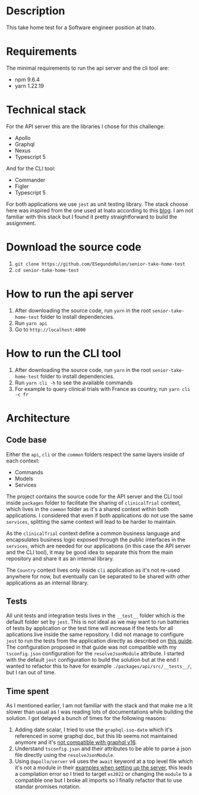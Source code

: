 # Description

This take home test for a Software engineer position at Inato.

# Requirements

The minimal requirements to run the api server and the cli tool are:

* npm 9.6.4
* yarn 1.22.19

# Technical stack

For the API server this are the libraries I chose for this challenge:

* Apollo
* Graphql
* Nexus
* Typescript 5

And for the CLI tool:

* Commander
* Figler
* Typescript 5

For both applications we use `jest` as unit testing library.
The stack choose here was inspired from the one used at Inato according to this [blog](https://stackshare.io/inato/marketplace). I am not familiar with this stack but I found it pretty straightforward to build the assignment.
  
# Download the source code

1. `git clone https://github.com/ESegundoRolon/senior-take-home-test`
2. `cd senior-take-home-test`

# How to run the api server

1. After downloading the source code, run `yarn` in the root `senior-take-home-test` folder to install dependencies.
2. Run `yarn api`
3. Go to `http://localhost:4000`

# How to run the CLI tool

1. After downloading the source code, run `yarn` in the root `senior-take-home-test` folder to install dependencies.
2. Run `yarn cli -h` to see the available commands
3. For example to query clinical trials with France as country, run `yarn cli -c fr`

# Architecture

## Code base
Either the `api`, `cli` or the `common` folders respect the same layers inside of each context:

* Commands
* Models
* Services 

The project contains the source code for the API server and the CLI tool inside `packages` folder to facilitate the sharing of `clinicalTrial` context, which lives in the `common` folder as it's a shared context within both applications. I considered that even if both applications do not use the same `services`, splitting the same context will lead to be harder to maintain.

As the `clinicalTrial` context define a common business language and encapsulates business logic exposed through the public interfaces in the `services`, which are needed for our applications (in this case the API server and the CLI tool), it may be good idea to separate this from the main repository and share it as an internal library.

The `Country` context lives only inside `cli` application as it's not re-used anywhere for now, but eventually can be separated to be shared with other applications as an internal library.

## Tests

All unit tests and integration tests lives in the `__test__` folder which is the default folder set by `jest`. 
This is not ideal as we may want to run batteries of tests by application or the test time will increase if the tests for all aplications live inside the same repository.
I did not manage to configure `jest` to run the tests from the application directly as described on [this guide](https://swizec.com/blog/how-to-configure-jest-with-typescript/).
The configuration proposed in that guide was not compatible with my `tsconfig.json` configuration for the `resolveJsonModule` attribute.
I started with the default `jest` configuration to build the solution but at the end I wanted to refactor this to have for example `./packages/api/src/__tests__/`, but I ran out of time.

## Time spent
As I mentioned earlier, I am not familiar with the stack and that make me a lit slower than usual as I was reading lots of documentations while building the solution. I got delayed a bunch of times for the following reasons:

1. Adding date scalar, I tried to use the `graphql-iso-date` which it's referenced in some graphql doc, but this lib seems not maintained anymore and it's [not compatible with graphql v16](https://github.com/excitement-engineer/graphql-iso-date/issues/150).
2. Understand `tsconfig.json` and their attributes to be able to parse a json file directly using the `resolveJsonModule`.
3. Using `@apollo/server` v4 uses the `await` keyword at a top level file which it's not a module in their [examples when setting up the server](https://www.apollographql.com/docs/apollo-server/migration), this leads a compilation error so I tried to target `es2022` or changing the `module` to a compatible one but I broke all imports so I finally refactor that to use standar promises notation.


